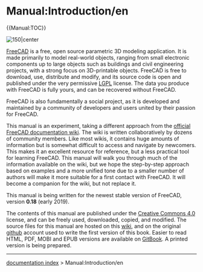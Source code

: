 # Manual:Introduction/en
{{Manual:TOC}}

![150\|center](images/Crystal_Clear_manual.png )

[FreeCAD](http://www.freecadweb.org) is a free, open source parametric 3D modeling application. It is made primarily to model real-world objects, ranging from small electronic components up to large objects such as buildings and civil engineering projects, with a strong focus on 3D-printable objects. FreeCAD is free to download, use, distribute and modify, and its source code is open and published under the very permissive [LGPL](https://en.wikipedia.org/wiki/GNU_Lesser_General_Public_License) license. The data you produce with FreeCAD is fully yours, and can be recovered without FreeCAD.

FreeCAD is also fundamentally a social project, as it is developed and maintained by a community of developers and users united by their passion for FreeCAD.

This manual is an experiment, taking a different approach from the [official FreeCAD documentation wiki](Main_Page.md). The wiki is written collaboratively by dozens of community members. Like most wikis, it contains huge amounts of information but is somewhat difficult to access and navigate by newcomers. This makes it an excellent resource for reference, but a less practical tool for learning FreeCAD. This manual will walk you through much of the information available on the wiki, but we hope the step-by-step approach based on examples and a more unified tone due to a smaller number of authors will make it more suitable for a first contact with FreeCAD. It will become a companion for the wiki, but not replace it.

This manual is being written for the newest stable version of FreeCAD, version **0.18** (early 2019).

The contents of this manual are published under the [Creative Commons 4.0](http://creativecommons.org/licenses/by/4.0/) license, and can be freely used, downloaded, copied, and modified. The source files for this manual are hosted on this [wiki](Main_Page.md), and on the original [github](https://github.com/yorikvanhavre/FreeCAD-manual) account used to write the first version of this book. Easier to read HTML, PDF, MOBI and EPUB versions are available on [GitBook](https://www.gitbook.com/book/yorikvanhavre/a-freecad-manual/details). A printed version is being prepared.

---
[documentation index](../README.md) > Manual:Introduction/en
